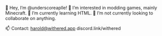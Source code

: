 👋 Hey, I’m @underscoreaplle!
👀 I’m interested in modding games, mainly Minecraft.
🌱 I’m currently learning HTML.
💞️ I’m not currently looking to collaborate on anything.

📫 Contact:
       harold@withered.app
       discord.link/withered

<!---
underscoreaplle/underscoreaplle is a ✨ special ✨ repository because its `README.md` (this file) appears on your GitHub profile.
You can click the Preview link to take a look at your changes.
--->
